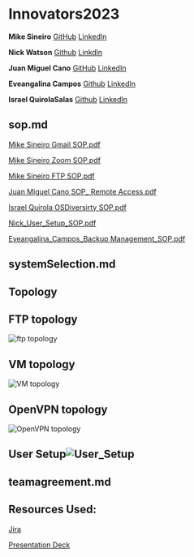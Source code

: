 # Innovators2023

**Mike Sineiro**
[GitHub](https://github.com/KrustyKode)
[LinkedIn](https://www.linkedin.com/in/michael-sineiro-4784b517b/)


**Nick Watson**
[Github](https://github.com/GODKINGDEATHLORD)
[Linkdln](https://www.linkedin.com/in/nicolaus-watson/)


**Juan Miguel Cano**
[GitHub](https://github.com/jmcano50)
[LinkedIn](www.linkedin.com/in/juan-cano-3021578)

**Eveangalina Campos**
[Github](https://github.com/Eveangalina)
[LinkedIn](www.linkedin.com/in/eveangalina-s-campos-b42346176)

**Israel QuirolaSalas**
[Github](https://github.com/israelqui)
[LinkedIn](https://www.linkedin.com/in/israelquirola/)

## sop.md
[Mike Sineiro Gmail SOP.pdf](https://github.com/Innovators2023/Innovators2023/files/13342744/Gmail.SOP.pdf)

[Mike Sineiro Zoom SOP.pdf](https://github.com/Innovators2023/Innovators2023/files/13342716/Zoom.SOP.pdf)

[Mike Sineiro FTP SOP.pdf](https://github.com/Innovators2023/Innovators2023/files/13342714/FTP.SOP.pdf)

[Juan Miguel Cano SOP_ Remote Access.pdf](https://github.com/Innovators2023/Innovators2023/files/13342693/Juan.Miguel.Cano.SOP_.Remote.Access.pdf)

[Israel Quirola OSDiversirty SOP.pdf](https://github.com/Innovators2023/Innovators2023/files/13342764/seattle-ops201d14_.OSDiversirty.SOP.1.pdf)

[Nick_User_Setup_SOP.pdf](https://github.com/Innovators2023/Innovators2023/files/13342883/Nick_User_Setup_SOP.pdf)

[Eveangalina_Campos_Backup Management_SOP.pdf](https://docs.google.com/document/d/1C1ttY6Olfp19dA9sSINcj6vnsZD4BMUnW2JRRvbZnBw/edit?usp=sharing)

## systemSelection.md


## Topology
## FTP topology
![ftp topology](https://github.com/Innovators2023/Innovators2023/assets/146873292/f2939e3d-7ea1-40b0-9702-69f8ddbe12bf)
## VM topology
![VM topology](https://github.com/Innovators2023/Innovators2023/assets/146873292/50eda1e4-9467-4beb-8a8f-8edae72235b2)
## OpenVPN topology
![OpenVPN topology](https://github.com/Innovators2023/Innovators2023/assets/146873292/5cabc4e8-1897-4398-bbb4-80baeb73f702)

## User Setup![User_Setup](https://github.com/Innovators2023/Innovators2023/assets/107386231/b0f3b85d-c24d-4f79-8e2b-cca4dcf27394)

## teamagreement.md

## Resources Used: 

[Jira](https://innovators2023.atlassian.net/jira/software/projects/KAN/boards/1)

[Presentation Deck](https://docs.google.com/presentation/d/12yA15td0V8S1QSxxpfWo08aG7yNqr906Ei0KpzH-sTA/edit#slide=id.g2accd1c413_3_31)
